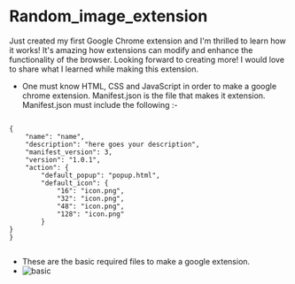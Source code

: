 # Random_image_extension

Just created my first Google Chrome extension and I'm thrilled to learn how it works! It's amazing how extensions can modify and enhance the functionality of the browser. Looking forward to creating more! I would love to share what I learned while making this extension.


- One must know HTML, CSS and JavaScript in order to make a google chrome extension. Manifest.json is the file that makes it extension. 
Manifest.json must include the following :- 
```

{
    "name": "name",
    "description": "here goes your description",
    "manifest_version": 3,
    "version": "1.0.1",
    "action": {
        "default_popup": "popup.html",
        "default_icon": {
            "16": "icon.png",
            "32": "icon.png",
            "48": "icon.png",
            "128": "icon.png"
        }
}
}


  ```

- These are the basic required files to make a google extension.
- ![basic](https://user-images.githubusercontent.com/80287027/227801955-1d8f3cfa-07cd-4988-90c4-04090dd91eb6.png)
